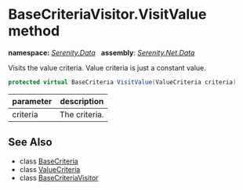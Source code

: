 # BaseCriteriaVisitor.VisitValue method
**namespace:** *[Serenity.Data](../../README.md#serenity.data-namespace)*   **assembly**: *[Serenity.Net.Data](../../README.md)*

Visits the value criteria. Value criteria is just a constant value.

```csharp
protected virtual BaseCriteria VisitValue(ValueCriteria criteria)
```

| parameter | description |
| --- | --- |
| criteria | The criteria. |

## See Also

* class [BaseCriteria](../BaseCriteria.md)
* class [ValueCriteria](../ValueCriteria.md)
* class [BaseCriteriaVisitor](../BaseCriteriaVisitor.md)